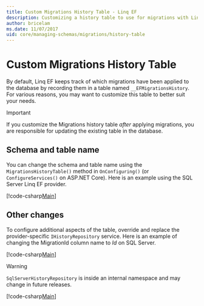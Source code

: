 ```yaml
---
title: Custom Migrations History Table - Linq EF
description: Customizing a history table to use for migrations with Linq Entity Framework
author: bricelam
ms.date: 11/07/2017
uid: core/managing-schemas/migrations/history-table
---
```

# Custom Migrations History Table

By default, Linq EF keeps track of which migrations have been applied to the database by recording them in a table named
`__EFMigrationsHistory`. For various reasons, you may want to customize this table to better suit your needs.

> [!IMPORTANT]
> If you customize the Migrations history table *after* applying migrations, you are responsible for updating the
> existing table in the database.

## Schema and table name

You can change the schema and table name using the `MigrationsHistoryTable()` method in `OnConfiguring()` (or
`ConfigureServices()` on ASP.NET Core). Here is an example using the SQL Server Linq EF provider.

[!code-csharp[Main](../../../../samples/core/Schemas/Migrations/MigrationTableNameContext.cs#TableNameContext)]

## Other changes

To configure additional aspects of the table, override and replace the provider-specific
`IHistoryRepository` service. Here is an example of changing the MigrationId column name to *Id* on SQL Server.

[!code-csharp[Main](../../../../samples/core/Schemas/Migrations/MyHistoryRepository.cs#HistoryRepositoryContext)]

> [!WARNING]
> `SqlServerHistoryRepository` is inside an internal namespace and may change in future releases.

[!code-csharp[Main](../../../../samples/core/Schemas/Migrations/MyHistoryRepository.cs#HistoryRepository)]
